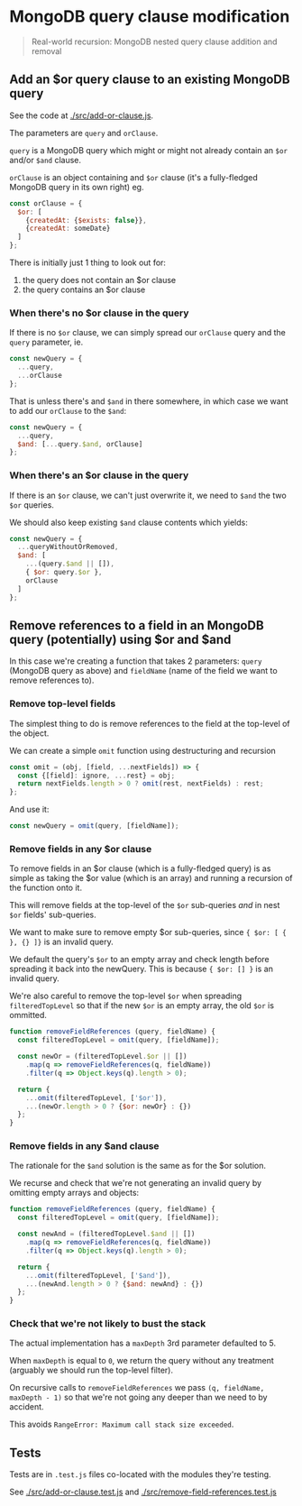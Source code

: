 # MongoDB query clause modification

> Real-world recursion: MongoDB nested query clause addition and removal

## Add an $or query clause to an existing MongoDB query

See the code at [./src/add-or-clause.js](./src/add-or-clause.js).

The parameters are `query` and `orClause`.

`query` is a MongoDB query which might or might not already contain an `$or` and/or `$and` clause.

`orClause` is an object containing and `$or` clause (it's a fully-fledged MongoDB query in its own right) eg.

```js
const orClause = {
  $or: [
    {createdAt: {$exists: false}},
    {createdAt: someDate}
  ]
};
```

There is initially just 1 thing to look out for:
1. the query does not contain an $or clause
2. the query contains an $or clause

### When there's no $or clause in the query

If there is no `$or` clause, we can simply spread our `orClause` query and the `query` parameter, ie.

```js
const newQuery = {
  ...query,
  ...orClause
};
```

That is unless there's and `$and` in there somewhere, in which case we want to add our `orClause` to the `$and`:

```js
const newQuery = {
  ...query,
  $and: [...query.$and, orClause]
};
```

### When there's an $or clause in the query

If there is an `$or` clause, we can't just overwrite it, we need to `$and` the two `$or` queries.

We should also keep existing `$and` clause contents which yields:

```js
const newQuery = {
  ...queryWithoutOrRemoved,
  $and: [
    ...(query.$and || []),
    { $or: query.$or },
    orClause
  ]
};
```

## Remove references to a field in an MongoDB query (potentially) using $or and $and

In this case we're creating a function that takes 2 parameters: `query` (MongoDB query as above) and `fieldName` (name of the field we want to remove references to).

### Remove top-level fields

The simplest thing to do is remove references to the field at the top-level of the object.

We can create a simple `omit` function using destructuring and recursion

```js
const omit = (obj, [field, ...nextFields]) => {
  const {[field]: ignore, ...rest} = obj;
  return nextFields.length > 0 ? omit(rest, nextFields) : rest;
};
```

And use it:

```js
const newQuery = omit(query, [fieldName]);
```

### Remove fields in any $or clause

To remove fields in an $or clause (which is a fully-fledged query) is as simple as taking the $or value (which is an array) and running a recursion of the function onto it.

This will remove fields at the top-level of the `$or` sub-queries _and_ in nest `$or` fields' sub-queries.

We want to make sure to remove empty $or sub-queries, since `{ $or: [ { }, {} ]}` is an invalid query.

We default the query's `$or` to an empty array and check length before spreading it back into the newQuery. This is because `{ $or: [] }` is an invalid query.

We're also careful to remove the top-level `$or` when spreading `filteredTopLevel` so that if the new `$or` is an empty array, the old `$or` is ommitted.

```js
function removeFieldReferences (query, fieldName) {
  const filteredTopLevel = omit(query, [fieldName]);

  const newOr = (filteredTopLevel.$or || [])
    .map(q => removeFieldReferences(q, fieldName))
    .filter(q => Object.keys(q).length > 0);

  return {
    ...omit(filteredTopLevel, ['$or']),
    ...(newOr.length > 0 ? {$or: newOr} : {})
  };
}
```

### Remove fields in any $and clause

The rationale for the `$and` solution is the same as for the $or solution.

We recurse and check that we're not generating an invalid query by omitting empty arrays and objects:

```js
function removeFieldReferences (query, fieldName) {
  const filteredTopLevel = omit(query, [fieldName]);

  const newAnd = (filteredTopLevel.$and || [])
    .map(q => removeFieldReferences(q, fieldName))
    .filter(q => Object.keys(q).length > 0);

  return {
    ...omit(filteredTopLevel, ['$and']),
    ...(newAnd.length > 0 ? {$and: newAnd} : {})
  };
}
```

### Check that we're not likely to bust the stack

The actual implementation has a `maxDepth` 3rd parameter defaulted to 5.

When `maxDepth` is equal to `0`, we return the query without any treatment (arguably we should run the top-level filter).

On recursive calls to `removeFieldReferences` we pass `(q, fieldName, maxDepth - 1)` so that we're not going any deeper than we need to by accident.

This avoids `RangeError: Maximum call stack size exceeded`. 


## Tests

Tests are in `.test.js` files co-located with the modules they're testing.

See [./src/add-or-clause.test.js](./src/add-or-clause.test.js) and [./src/remove-field-references.test.js](./src/remove-field-references.test.js)
